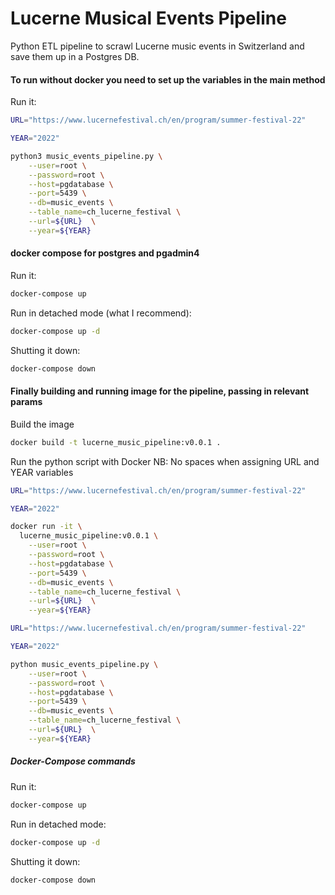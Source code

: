 # Lucerne Musical Events Pipeline

Python ETL pipeline to scrawl Lucerne music events in Switzerland and save them up in a Postgres DB.


#### To run without docker you need to set up the variables in the main method
Run it:


```bash
URL="https://www.lucernefestival.ch/en/program/summer-festival-22"

YEAR="2022"

python3 music_events_pipeline.py \
    --user=root \
    --password=root \
    --host=pgdatabase \
    --port=5439 \
    --db=music_events \
    --table_name=ch_lucerne_festival \
    --url=${URL}  \
    --year=${YEAR}
```

#### docker compose for postgres  and pgadmin4
Run it:

```bash
docker-compose up
```

Run in detached mode (what I recommend):

```bash
docker-compose up -d
```

Shutting it down:

```bash
docker-compose down
```
#### Finally building and running image for the pipeline, passing in relevant params
Build the image

```bash
docker build -t lucerne_music_pipeline:v0.0.1 .
```

Run the python script with Docker
NB: No spaces when assigning URL and YEAR variables

```bash
URL="https://www.lucernefestival.ch/en/program/summer-festival-22"

YEAR="2022"

docker run -it \
  lucerne_music_pipeline:v0.0.1 \
    --user=root \
    --password=root \
    --host=pgdatabase \
    --port=5439 \
    --db=music_events \
    --table_name=ch_lucerne_festival \
    --url=${URL}  \
    --year=${YEAR}
```

```bash
URL="https://www.lucernefestival.ch/en/program/summer-festival-22"

YEAR="2022"

python music_events_pipeline.py \
    --user=root \
    --password=root \
    --host=pgdatabase \
    --port=5439 \
    --db=music_events \
    --table_name=ch_lucerne_festival \
    --url=${URL}  \
    --year=${YEAR}
```

##### Docker-Compose  commands

Run it:

```bash
docker-compose up
```

Run in detached mode:

```bash
docker-compose up -d
```

Shutting it down:

```bash
docker-compose down
```





